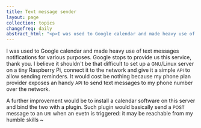 ```yaml
---
title: Text message sender
layout: page
collection: topics
changefreq: daily
abstract_html: "<p>I was used to Google calendar and made heavy use of text messages notifications for various purposes. Google stops to provide us this service, thank you. I would like to set up a small server to get back again notification messages.</p>"
---
```


I was used to Google calendar and made heavy use of text messages notifications for various purposes. Google stops to provide us this service, thank you. I believe it shouldn't be that difficult to set up a <small>GNU</small>/Linux server on a tiny Raspberry Pi, connect it to the network and give it a simple <small>API</small> to allow sending reminders. It would cost be nothing because my phone plan provider exposes an handy <small>API</small> to send text messages to my phone number over the network. 

A further improvement would be to install a calendar software on this server and bind the two with a plugin. Such plugin would basically send a <small>POST</small> message to an <small>URI</small> when an evetn is triggered: it may be reachable from my humble skills ~
